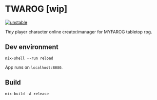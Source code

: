 # TWAROG [wip]

[![unstable](http://badges.github.io/stability-badges/dist/unstable.svg)](http://github.com/badges/stability-badges)

*Tiny* player character online creator/manager for MYFAROG tabletop rpg.

## Dev environment

```
nix-shell --run reload
```

App runs on `localhost:8080`.

## Build

```
nix-build -A release
```
